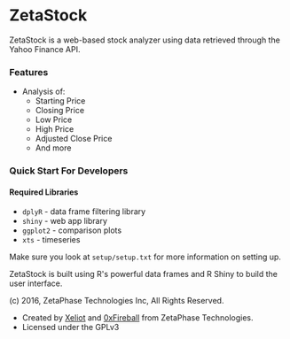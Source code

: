 # ZetaStock

ZetaStock is a web-based stock analyzer using data retrieved through the Yahoo Finance API.

### Features
- Analysis of:
  - Starting Price
  - Closing Price
  - Low Price
  - High Price
  - Adjusted Close Price
  - And more

### Quick Start For Developers

#### Required Libraries
- `dplyR` - data frame filtering library
- `shiny` - web app library
- `ggplot2` - comparison plots
- `xts` - timeseries

Make sure you look at `setup/setup.txt` for more information on setting up.

ZetaStock is built using R's powerful data frames and R Shiny to build the user interface.

(c) 2016, ZetaPhase Technologies Inc, All Rights Reserved.
- Created by [Xeliot](https://github.com/xeliot) and [0xFireball](https://github.com/0xfireball) from ZetaPhase Technologies.
- Licensed under the GPLv3
